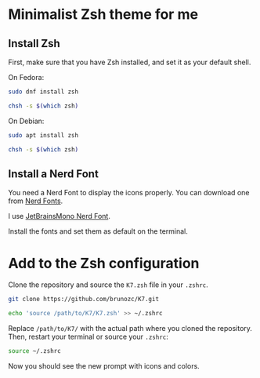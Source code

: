 # Minimalist Zsh theme for me

## Install Zsh

First, make sure that you have Zsh installed, and set it as your default shell.

On Fedora:

```bash
sudo dnf install zsh

chsh -s $(which zsh)
```

On Debian:

```bash
sudo apt install zsh

chsh -s $(which zsh)
```

## Install a Nerd Font

You need a Nerd Font to display the icons properly. You can download one from [Nerd Fonts](https://www.nerdfonts.com/).

I use [JetBrainsMono Nerd Font](https://github.com/ryanoasis/nerd-fonts/releases/download/v3.4.0/JetBrainsMono.zip).

Install the fonts and set them as default on the terminal.


# Add to the Zsh configuration

Clone the repository and source the `K7.zsh` file in your `.zshrc`.

```bash
git clone https://github.com/brunozc/K7.git

echo 'source /path/to/K7/K7.zsh' >> ~/.zshrc
```
Replace `/path/to/K7/` with the actual path where you cloned the repository.
Then, restart your terminal or source your `.zshrc`:

```bash
source ~/.zshrc
```
Now you should see the new prompt with icons and colors.
